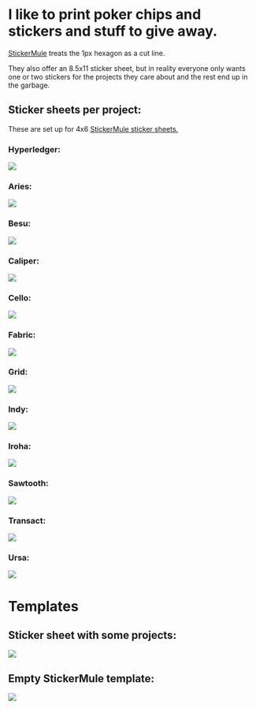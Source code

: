 # I like to print poker chips and stickers and stuff to give away.

[StickerMule](https://www.stickermule.com/products/sticker-sheets) treats the 1px hexagon as a cut line.

They also offer an 8.5x11 sticker sheet, but in reality everyone only
wants one or two stickers for the projects they care about and the
rest end up in the garbage.


## Sticker sheets per project:

These are set up for 4x6 [StickerMule sticker sheets.](https://www.stickermule.com/products/sticker-sheets)

### Hyperledger:
![](project-sticker-sheets/4x6-stickermule-hyperledger.svg)

### Aries:
![](project-sticker-sheets/4x6-stickermule-aries.svg)

### Besu:
![](project-sticker-sheets/4x6-stickermule-besu.svg)

### Caliper:
![](project-sticker-sheets/4x6-stickermule-caliper.svg)

### Cello:
![](project-sticker-sheets/4x6-stickermule-cello.svg)

### Fabric:
![](project-sticker-sheets/4x6-stickermule-fabric.svg)

### Grid:
![](project-sticker-sheets/4x6-stickermule-grid.svg)

### Indy:
![](project-sticker-sheets/4x6-stickermule-indy.svg)

### Iroha:
![](project-sticker-sheets/4x6-stickermule-iroha.svg)

### Sawtooth:
![](project-sticker-sheets/4x6-stickermule-sawtooth.svg)

### Transact:
![](project-sticker-sheets/4x6-stickermule-transact.svg)

### Ursa:
![](project-sticker-sheets/4x6-stickermule-ursa.svg)

# Templates

## Sticker sheet with some projects:

![](templates/4x6-stickermule-projects.svg)

## Empty StickerMule template:

![](templates/4x6-stickermule-template.svg)
